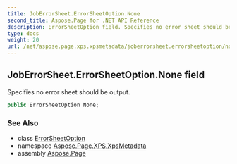 ```yaml
---
title: JobErrorSheet.ErrorSheetOption.None
second_title: Aspose.Page for .NET API Reference
description: ErrorSheetOption field. Specifies no error sheet should be output
type: docs
weight: 20
url: /net/aspose.page.xps.xpsmetadata/joberrorsheet.errorsheetoption/none/
---
```

## JobErrorSheet.ErrorSheetOption.None field

Specifies no error sheet should be output.

```csharp
public ErrorSheetOption None;
```

### See Also

* class [ErrorSheetOption](../)
* namespace [Aspose.Page.XPS.XpsMetadata](../../joberrorsheet.errorsheetoption/)
* assembly [Aspose.Page](../../../)


